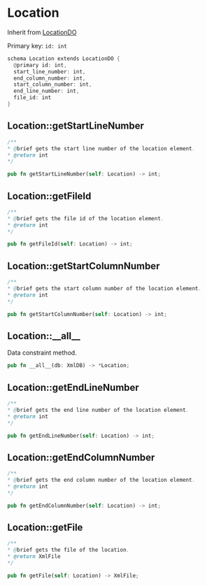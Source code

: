 # Location

Inherit from [LocationDO](./LocationDO.md)

Primary key: `id: int`

```rust
schema Location extends LocationDO {
  @primary id: int,
  start_line_number: int,
  end_column_number: int,
  start_column_number: int,
  end_line_number: int,
  file_id: int
}
```
## Location::getStartLineNumber

```java
/**
* @brief gets the start line number of the location element.
* @return int 
*/
```
```rust
pub fn getStartLineNumber(self: Location) -> int;
```
## Location::getFileId

```java
/**
* @brief gets the file id of the location element.
* @return int
*/
```
```rust
pub fn getFileId(self: Location) -> int;
```
## Location::getStartColumnNumber

```java
/**
* @brief gets the start column number of the location element.
* @return int 
*/
```
```rust
pub fn getStartColumnNumber(self: Location) -> int;
```
## Location::\_\_all\_\_

Data constraint method.

```rust
pub fn __all__(db: XmlDB) -> *Location;
```
## Location::getEndLineNumber

```java
/**
* @brief gets the end line number of the location element.
* @return int 
*/
```
```rust
pub fn getEndLineNumber(self: Location) -> int;
```
## Location::getEndColumnNumber

```java
/**
* @brief gets the end column number of the location element.
* @return int 
*/
```
```rust
pub fn getEndColumnNumber(self: Location) -> int;
```
## Location::getFile

```java
/**
* @brief gets the file of the location.
* @return XmlFile 
*/
```
```rust
pub fn getFile(self: Location) -> XmlFile;
```

